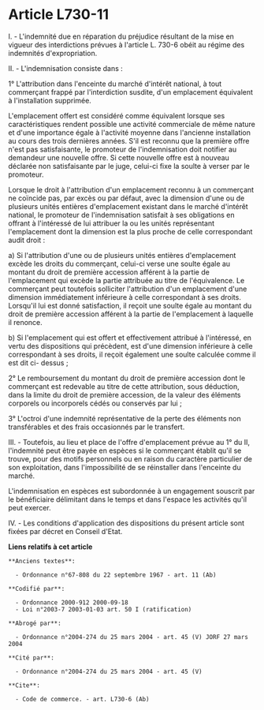 # Article L730-11

I. - L'indemnité due en réparation du préjudice résultant de la mise en vigueur des interdictions prévues à l'article L.
730-6 obéit au régime des indemnités d'expropriation.

II. - L'indemnisation consiste dans :

1° L'attribution dans l'enceinte du marché d'intérêt national, à tout commerçant frappé par l'interdiction susdite, d'un
emplacement équivalent à l'installation supprimée.

L'emplacement offert est considéré comme équivalent lorsque ses caractéristiques rendent possible une activité commerciale de
même nature et d'une importance égale à l'activité moyenne dans l'ancienne installation au cours des trois dernières années.
S'il est reconnu que la première offre n'est pas satisfaisante, le promoteur de l'indemnisation doit notifier au demandeur
une nouvelle offre. Si cette nouvelle offre est à nouveau déclarée non satisfaisante par le juge, celui-ci fixe la soulte à
verser par le promoteur.

Lorsque le droit à l'attribution d'un emplacement reconnu à un commerçant ne coïncide pas, par excès ou par défaut, avec la
dimension d'une ou de plusieurs unités entières d'emplacement existant dans le marché d'intérêt national, le promoteur de
l'indemnisation satisfait à ses obligations en offrant à l'intéressé de lui attribuer la ou les unités représentant
l'emplacement dont la dimension est la plus proche de celle correspondant audit droit :

a) Si l'attribution d'une ou de plusieurs unités entières d'emplacement excède les droits du commerçant, celui-ci verse une
soulte égale au montant du droit de première accession afférent à la partie de l'emplacement qui excède la partie attribuée
au titre de l'équivalence. Le commerçant peut toutefois solliciter l'attribution d'un emplacement d'une dimension
immédiatement inférieure à celle correspondant à ses droits. Lorsqu'il lui est donné satisfaction, il reçoit une soulte égale
au montant du droit de première accession afférent à la partie de l'emplacement à laquelle il renonce.

b) Si l'emplacement qui est offert et effectivement attribué à l'intéressé, en vertu des dispositions qui précèdent, est
d'une dimension inférieure à celle correspondant à ses droits, il reçoit également une soulte calculée comme il est dit ci-
dessus ;

2° Le remboursement du montant du droit de première accession dont le commerçant est redevable au titre de cette attribution,
sous déduction, dans la limite du droit de première accession, de la valeur des éléments corporels ou incorporels cédés ou
conservés par lui ;

3° L'octroi d'une indemnité représentative de la perte des éléments non transférables et des frais occasionnés par le
transfert.

III. - Toutefois, au lieu et place de l'offre d'emplacement prévue au 1° du II, l'indemnité peut être payée en espèces si le
commerçant établit qu'il se trouve, pour des motifs personnels ou en raison du caractère particulier de son exploitation,
dans l'impossibilité de se réinstaller dans l'enceinte du marché.

L'indemnisation en espèces est subordonnée à un engagement souscrit par le bénéficiaire délimitant dans le temps et dans
l'espace les activités qu'il peut exercer.

IV. - Les conditions d'application des dispositions du présent article sont fixées par décret en Conseil d'Etat.

**Liens relatifs à cet article**

	**Anciens textes**:

	  - Ordonnance n°67-808 du 22 septembre 1967 - art. 11 (Ab)

	**Codifié par**:

	  - Ordonnance 2000-912 2000-09-18
	  - Loi n°2003-7 2003-01-03 art. 50 I (ratification)

	**Abrogé par**:

	  - Ordonnance n°2004-274 du 25 mars 2004 - art. 45 (V) JORF 27 mars 2004

	**Cité par**:

	  - Ordonnance n°2004-274 du 25 mars 2004 - art. 45 (V)

	**Cite**:

	  - Code de commerce. - art. L730-6 (Ab)
